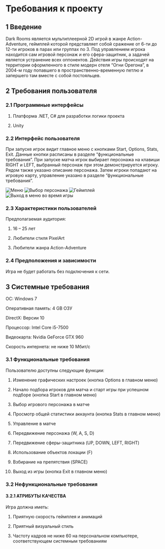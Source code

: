﻿# Требования к проекту
## 1 Введение
Dark Rooms является мультиплеерной 2D игрой в жанре Action-Adventure, геймплей которой представляет собой сражение от 6-ти до 12-ти игроков в парах или группах по 3. Под управлением игрока находится сам игровой персонаж и его сфера-защитник, а задачей является устранение всех оппонентов. Действия игры происходят на территории оформленного в стиле модерн отеля “Огни Орегона”, в 2004-м году попавшего в пространственно-временную петлю и запершего там вместе с собой постояльцев.
## 2 Требования пользователя
### 2.1	 Программные интерфейсы
1. Платформа .NET, C# для разработки логики проекта

1. Unity
### 2.2 Интерфейс пользователя
При запуске игрок видит главное меню с кнопками Start, Options, Stats, Exit. Данные кнопки расписаны в разделе “функциональные требования”. При запуске матча игрок выбирает персонажа на клавиши RIGHT и LEFT, выбранный персонаж при этом демонстрируется игроку. Рядом также указано описание персонажа. Затем игроки попадают на игровую карту, управление указано в разделе “функциональные требования”.

![Меню](https://github.com/FieryBird1504/ToDaTS/blob/master/Mockups/1.jpg?raw=true)
![Выбор персонажа](https://github.com/FieryBird1504/ToDaTS/blob/master/Mockups/2.jpg?raw=true)
![Геймплей](https://github.com/FieryBird1504/ToDaTS/blob/master/Mockups/3.jpg?raw=true)
![Выход в меню во время игры](https://github.com/FieryBird1504/ToDaTS/blob/master/Mockups/4.jpg?raw=true)

### 2.3 Характеристики пользователей
Предполагаемая аудитория:

1. 16 – 25 лет

1. Любители стиля PixelArt

1. Любители жанра Action-Adventure
### 2.4 Предположения и зависимости
Игра не будет работать без подключения к сети.
## 3 Системные требования
ОС: Windows 7

Оперативная память: 4 GB ОЗУ

DirectX: Версии 10

Процессор: Intel Core i5-7500

Видеокарта: Nvidia GeForce GTX 960

Скорость интернета: не ниже 10 Мбит/с
### 3.1 Функциональные требования
Пользователю доступны следующие функции:

1. Изменение графических настроек (кнопка Options в главном меню)

1. Начало подбора игроков для матча и старт игры при успешном подборе (кнопка Start в главном меню)

1. Выбор игрового персонажа в матче

1. Просмотр общей статистики аккаунта (кнопка Stats в главном меню)

1. Управление в матче

1. Передвижение персонажа (W, A, S, D)

1. Передвижение сферы-защитника (UP, DOWN, LEFT, RIGHT)

1. Использование объектов локации (F)

1. Взбирание на препятствия (SPACE)

1. Выход из игры (кнопка Exit в главном меню)
### 3.2 Нефункциональные требования
#### 3.2.1 АТРИБУТЫ КАЧЕСТВА
Игра должна иметь:

1. Приятную скорость геймплея и анимаций

1. Приятный визуальный стиль

1. Частоту кадров не ниже 60 на персональном компьютере, соответствующем системным требованиям
